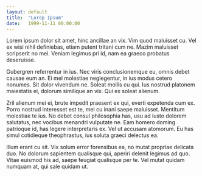 ```yaml
---
layout: default
title:  "Lorep Ipsum"
date:   1999-11-11 00:00:00
---
```

Lorem ipsum dolor sit amet, hinc ancillae an vix. Vim quod maluisset cu. Vel ex wisi nihil definiebas, etiam putent tritani cum ne. Mazim maluisset scripserit no mei. Veniam legimus pri id, nam ea graeco probatus deseruisse.

Gubergren referrentur in ius. Nec viris conclusionemque eu, omnis debet causae eum an. Ei mel molestiae neglegentur, in ius modus cetero nonumes. Sit dolor vivendum ne. Soleat mollis cu qui. Ius nostrud platonem maiestatis ei, dolorum similique an vix. Qui ex soleat alienum.

Zril alienum mei ei, brute impedit praesent ex qui, everti expetenda cum ex. Porro nostrud interesset est te, mel cu inani saepe maluisset. Mentitum molestiae te ius. No debet consul philosophia has, usu ad iusto dolorem salutatus, nec vocibus menandri vulputate ne. Eam homero doming patrioque id, has legere interpretaris ex. Vel ut accusam atomorum. Eu has simul cotidieque theophrastus, ius soluta graeci delectus ea.

Illum erant cu sit. Vix solum error forensibus ea, no mutat propriae delicata duo. No dolorum sapientem qualisque qui, aperiri delenit legimus ad quo. Vitae euismod his ad, saepe feugiat qualisque per te. Vel mutat quidam numquam at, qui sale quidam ut.
